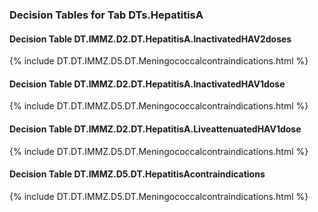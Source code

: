 ### Decision Tables for Tab  DTs.HepatitisA
#### Decision Table DT.IMMZ.D2.DT.HepatitisA.InactivatedHAV2doses
{% include DT.DT.IMMZ.D5.DT.Meningococcalcontraindications.html %}
#### Decision Table DT.IMMZ.D2.DT.HepatitisA.InactivatedHAV1dose
{% include DT.DT.IMMZ.D5.DT.Meningococcalcontraindications.html %}
#### Decision Table DT.IMMZ.D2.DT.HepatitisA.LiveattenuatedHAV1dose
{% include DT.DT.IMMZ.D5.DT.Meningococcalcontraindications.html %}
#### Decision Table DT.IMMZ.D5.DT.HepatitisAcontraindications
{% include DT.DT.IMMZ.D5.DT.Meningococcalcontraindications.html %}

